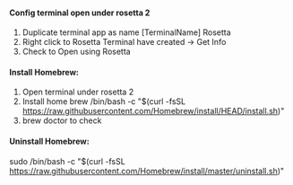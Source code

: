#### Config terminal open under rosetta 2
  1. Duplicate terminal app as name [TerminalName] Rosetta
  2. Right click to Rosetta Terminal have created -> Get Info
  3. Check to Open using Rosetta
  
#### Install Homebrew: 
  1. Open terminal under rosetta 2
  2. Install home brew
    /bin/bash -c "$(curl -fsSL https://raw.githubusercontent.com/Homebrew/install/HEAD/install.sh)"
  3. brew doctor to check
  
#### Uninstall Homebrew:
  sudo /bin/bash -c "$(curl -fsSL https://raw.githubusercontent.com/Homebrew/install/master/uninstall.sh)"
